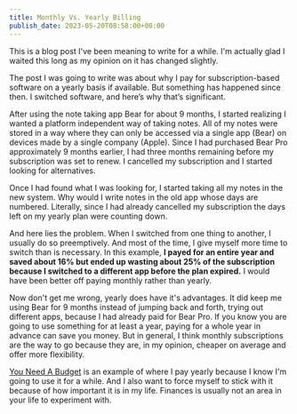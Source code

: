 ```yaml
---
title: Monthly Vs. Yearly Billing
publish_date: 2023-05-20T08:58:00+00:00
---
```


This is a blog post I've been meaning to write for a while. I'm actually glad I waited this long as my opinion on it has changed slightly.

The post I was going to write was about why I pay for subscription-based software on a yearly basis if available. But something has happened since then. I switched software, and here’s why that’s significant.

After using the note taking app Bear for about 9 months, I started realizing I wanted a platform independent way of taking notes. All of my notes were stored in a way where they can only be accessed via a single app (Bear) on devices made by a single company (Apple). Since I had purchased Bear Pro approximately 9 months earlier, I had three months remaining before my subscription was set to renew. I cancelled my subscription and I started looking for alternatives.

Once I had found what I was looking for, I started taking all my notes in the new system. Why would I write notes in the old app whose days are numbered. Literally, since I had already cancelled my subscription the days left on my yearly plan were counting down.

And here lies the problem. When I switched from one thing to another, I usually do so preemptively. And most of the time, I give myself more time to switch than is necessary. In this example, **I payed for an entire year and saved about 16% but ended up wasting about 25% of the subscription because I switched to a different app before the plan expired.** I would have been better off paying monthly rather than yearly.

Now don't get me wrong, yearly does have it's advantages. It did keep me using Bear for 9 months instead of jumping back and forth, trying out different apps, because I had already paid for Bear Pro. If you know you are going to use something for at least a year, paying for a whole year in advance can save you money. But in general, I think monthly subscriptions are the way to go because they are, in my opinion, cheaper on average and offer more flexibility.

[You Need A Budget](https://ynab.com/referral/?ref=bzjO719nmjvQhaf6) is an example of where I pay yearly because I know I'm going to use it for a while. And I also want to force myself to stick with it because of how important it is in my life. Finances is usually not an area in your life to experiment with.
